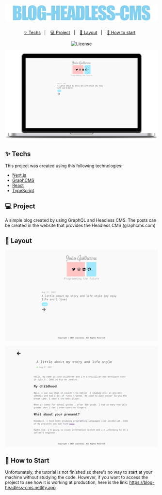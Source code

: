 <h1 align="center">
  <img alt="simple-raffle" title="simple-raffle" src=".github/blog-headless-cms.png" />
</h1>
<p align="center">
  <a href="#-techs">✨ Techs</a>&nbsp;&nbsp;&nbsp;|&nbsp;&nbsp;&nbsp;
  <a href="#-project">💻 Project</a>&nbsp;&nbsp;&nbsp;|&nbsp;&nbsp;&nbsp;
  <a href="#-layout">🔖 Layout</a>&nbsp;&nbsp;&nbsp;|&nbsp;&nbsp;&nbsp;
  <a href="#-how-to-start">🚀 How to start</a>&nbsp;&nbsp;&nbsp;
</p>
<p align="center">
  <img alt="License" src="https://img.shields.io/apm/l/vim-mode?color=84d0ef">
</p>
<p align="center">
  <img width="700" src=".github/blog-headless-cms-mockup.png" />  
</p>

## ✨ Techs

This project was created using this following technologies:

- [Next.js](https://nextjs.org)
- [GraphCMS](https://graphcms.com)
- [React](https://reactjs.org)
- [TypeScript](https://www.typescriptlang.org)

## 💻 Project

A simple blog created by using GraphQL and Headless CMS. The posts can be created in the website that provides the Headless CMS (graphcms.com)

## 🔖 Layout

<p align="center">
  <img width="700" src=".github/blog-headless-cms-index.png" />
</p>

<p align="center">
  <img width="700" src=".github/blog-headless-cms-post.png" />
</p>

## 🚀 How to Start 

Unfortunately, the tutorial is not finished so there's no way to start at your machine without studying the code. However, if you want to access the project to see how it is working at production, here is the link: https://blog-headless-cms.netlify.app
    


